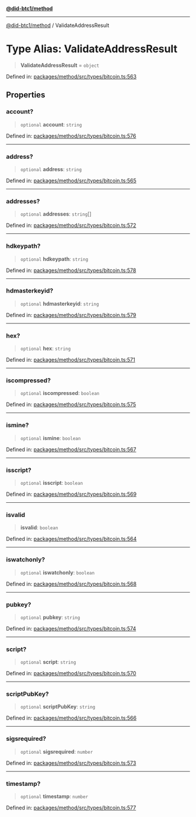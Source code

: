 [**@did-btc1/method**](../README.md)

***

[@did-btc1/method](../globals.md) / ValidateAddressResult

# Type Alias: ValidateAddressResult

> **ValidateAddressResult** = `object`

Defined in: [packages/method/src/types/bitcoin.ts:563](https://github.com/dcdpr/did-btc1-js/blob/4ab6f9915d95beed9bc633644c9db1539395f512/packages/method/src/types/bitcoin.ts#L563)

## Properties

### account?

> `optional` **account**: `string`

Defined in: [packages/method/src/types/bitcoin.ts:576](https://github.com/dcdpr/did-btc1-js/blob/4ab6f9915d95beed9bc633644c9db1539395f512/packages/method/src/types/bitcoin.ts#L576)

***

### address?

> `optional` **address**: `string`

Defined in: [packages/method/src/types/bitcoin.ts:565](https://github.com/dcdpr/did-btc1-js/blob/4ab6f9915d95beed9bc633644c9db1539395f512/packages/method/src/types/bitcoin.ts#L565)

***

### addresses?

> `optional` **addresses**: `string`[]

Defined in: [packages/method/src/types/bitcoin.ts:572](https://github.com/dcdpr/did-btc1-js/blob/4ab6f9915d95beed9bc633644c9db1539395f512/packages/method/src/types/bitcoin.ts#L572)

***

### hdkeypath?

> `optional` **hdkeypath**: `string`

Defined in: [packages/method/src/types/bitcoin.ts:578](https://github.com/dcdpr/did-btc1-js/blob/4ab6f9915d95beed9bc633644c9db1539395f512/packages/method/src/types/bitcoin.ts#L578)

***

### hdmasterkeyid?

> `optional` **hdmasterkeyid**: `string`

Defined in: [packages/method/src/types/bitcoin.ts:579](https://github.com/dcdpr/did-btc1-js/blob/4ab6f9915d95beed9bc633644c9db1539395f512/packages/method/src/types/bitcoin.ts#L579)

***

### hex?

> `optional` **hex**: `string`

Defined in: [packages/method/src/types/bitcoin.ts:571](https://github.com/dcdpr/did-btc1-js/blob/4ab6f9915d95beed9bc633644c9db1539395f512/packages/method/src/types/bitcoin.ts#L571)

***

### iscompressed?

> `optional` **iscompressed**: `boolean`

Defined in: [packages/method/src/types/bitcoin.ts:575](https://github.com/dcdpr/did-btc1-js/blob/4ab6f9915d95beed9bc633644c9db1539395f512/packages/method/src/types/bitcoin.ts#L575)

***

### ismine?

> `optional` **ismine**: `boolean`

Defined in: [packages/method/src/types/bitcoin.ts:567](https://github.com/dcdpr/did-btc1-js/blob/4ab6f9915d95beed9bc633644c9db1539395f512/packages/method/src/types/bitcoin.ts#L567)

***

### isscript?

> `optional` **isscript**: `boolean`

Defined in: [packages/method/src/types/bitcoin.ts:569](https://github.com/dcdpr/did-btc1-js/blob/4ab6f9915d95beed9bc633644c9db1539395f512/packages/method/src/types/bitcoin.ts#L569)

***

### isvalid

> **isvalid**: `boolean`

Defined in: [packages/method/src/types/bitcoin.ts:564](https://github.com/dcdpr/did-btc1-js/blob/4ab6f9915d95beed9bc633644c9db1539395f512/packages/method/src/types/bitcoin.ts#L564)

***

### iswatchonly?

> `optional` **iswatchonly**: `boolean`

Defined in: [packages/method/src/types/bitcoin.ts:568](https://github.com/dcdpr/did-btc1-js/blob/4ab6f9915d95beed9bc633644c9db1539395f512/packages/method/src/types/bitcoin.ts#L568)

***

### pubkey?

> `optional` **pubkey**: `string`

Defined in: [packages/method/src/types/bitcoin.ts:574](https://github.com/dcdpr/did-btc1-js/blob/4ab6f9915d95beed9bc633644c9db1539395f512/packages/method/src/types/bitcoin.ts#L574)

***

### script?

> `optional` **script**: `string`

Defined in: [packages/method/src/types/bitcoin.ts:570](https://github.com/dcdpr/did-btc1-js/blob/4ab6f9915d95beed9bc633644c9db1539395f512/packages/method/src/types/bitcoin.ts#L570)

***

### scriptPubKey?

> `optional` **scriptPubKey**: `string`

Defined in: [packages/method/src/types/bitcoin.ts:566](https://github.com/dcdpr/did-btc1-js/blob/4ab6f9915d95beed9bc633644c9db1539395f512/packages/method/src/types/bitcoin.ts#L566)

***

### sigsrequired?

> `optional` **sigsrequired**: `number`

Defined in: [packages/method/src/types/bitcoin.ts:573](https://github.com/dcdpr/did-btc1-js/blob/4ab6f9915d95beed9bc633644c9db1539395f512/packages/method/src/types/bitcoin.ts#L573)

***

### timestamp?

> `optional` **timestamp**: `number`

Defined in: [packages/method/src/types/bitcoin.ts:577](https://github.com/dcdpr/did-btc1-js/blob/4ab6f9915d95beed9bc633644c9db1539395f512/packages/method/src/types/bitcoin.ts#L577)

